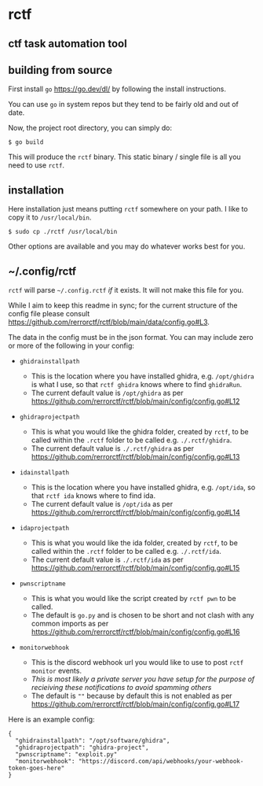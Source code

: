 # rctf

## ctf task automation tool

## building from source

First install `go` https://go.dev/dl/ by following the install instructions.

You can use `go` in system repos but they tend to be fairly old and out of date.

Now, the project root directory, you can simply do:

```
$ go build
```

This will produce the `rctf` binary. This static binary / single file is all you need to use `rctf`. 

## installation

Here installation just means putting `rctf` somewhere on your path. I like to copy it to `/usr/local/bin`.

```
$ sudo cp ./rctf /usr/local/bin
```

Other options are available and you may do whatever works best for you.

## ~/.config/rctf

`rctf` will parse `~/.config.rctf` *if* it exists. It will not make this file for you.

While I aim to keep this readme in sync; for the current structure of the config file please consult https://github.com/rerrorctf/rctf/blob/main/data/config.go#L3.

The data in the config must be in the json format. You can may include zero or more of the following in your config:

- `ghidrainstallpath`
  - This is the location where you have installed ghidra, e.g. `/opt/ghidra` is what I use, so that `rctf ghidra` knows where to find `ghidraRun`.
  - The current default value is `/opt/ghidra` as per https://github.com/rerrorctf/rctf/blob/main/config/config.go#L12

- `ghidraprojectpath`
  - This is what you would like the ghidra folder, created by `rctf`, to be called within the `.rctf` folder to be called e.g. `./.rctf/ghidra`.
  - The current default value is `./.rctf/ghidra` as per https://github.com/rerrorctf/rctf/blob/main/config/config.go#L13

- `idainstallpath`
  - This is the location where you have installed ghidra, e.g. `/opt/ida`, so that `rctf ida` knows where to find ida.
  - The current default value is `/opt/ida` as per https://github.com/rerrorctf/rctf/blob/main/config/config.go#L14

- `idaprojectpath`
  - This is what you would like the ida folder, created by `rctf`, to be called within the `.rctf` folder to be called e.g. `./.rctf/ida`.
  - The current default value is `./.rctf/ida` as per https://github.com/rerrorctf/rctf/blob/main/config/config.go#L15

- `pwnscriptname`
  - This is what you would like the script created by `rctf pwn` to be called.
  - The default is `go.py` and is chosen to be short and not clash with any common imports as per https://github.com/rerrorctf/rctf/blob/main/config/config.go#L16

- `monitorwebhook`
  - This is the discord webhook url you would like to use to post `rctf monitor` events.
  - _This is most likely a private server you have setup for the purpose of recieiving these notifications to avoid spamming others_
  - The default is `""` because by default this is not enabled as per https://github.com/rerrorctf/rctf/blob/main/config/config.go#L17 

Here is an example config:

```
{
  "ghidrainstallpath": "/opt/software/ghidra",
  "ghidraprojectpath": "ghidra-project",
  "pwnscriptname": "exploit.py"
  "monitorwebhook": "https://discord.com/api/webhooks/your-webhook-token-goes-here"
}
```

